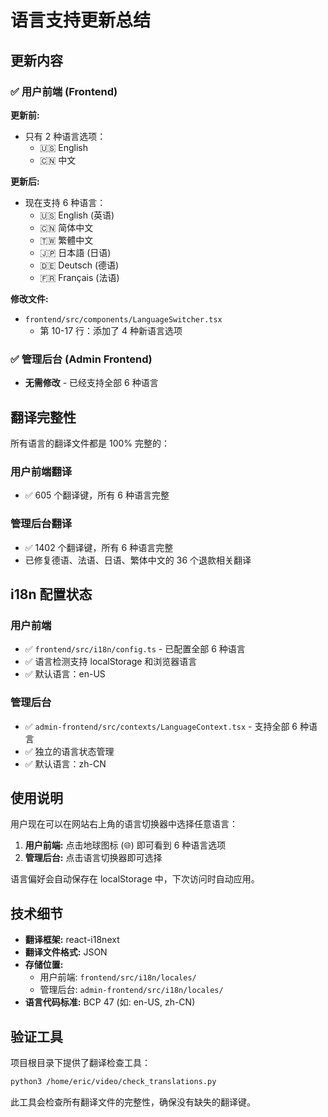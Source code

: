 # 语言支持更新总结

## 更新内容

### ✅ 用户前端 (Frontend)
**更新前:**
- 只有 2 种语言选项：
  - 🇺🇸 English
  - 🇨🇳 中文

**更新后:**
- 现在支持 6 种语言：
  - 🇺🇸 English (英语)
  - 🇨🇳 简体中文
  - 🇹🇼 繁體中文
  - 🇯🇵 日本語 (日语)
  - 🇩🇪 Deutsch (德语)
  - 🇫🇷 Français (法语)

**修改文件:**
- `frontend/src/components/LanguageSwitcher.tsx`
  - 第 10-17 行：添加了 4 种新语言选项

### ✅ 管理后台 (Admin Frontend)
- **无需修改** - 已经支持全部 6 种语言

## 翻译完整性

所有语言的翻译文件都是 100% 完整的：

### 用户前端翻译
- ✅ 605 个翻译键，所有 6 种语言完整

### 管理后台翻译
- ✅ 1402 个翻译键，所有 6 种语言完整
- 已修复德语、法语、日语、繁体中文的 36 个退款相关翻译

## i18n 配置状态

### 用户前端
- ✅ `frontend/src/i18n/config.ts` - 已配置全部 6 种语言
- ✅ 语言检测支持 localStorage 和浏览器语言
- ✅ 默认语言：en-US

### 管理后台
- ✅ `admin-frontend/src/contexts/LanguageContext.tsx` - 支持全部 6 种语言
- ✅ 独立的语言状态管理
- ✅ 默认语言：zh-CN

## 使用说明

用户现在可以在网站右上角的语言切换器中选择任意语言：

1. **用户前端:** 点击地球图标 (🌐) 即可看到 6 种语言选项
2. **管理后台:** 点击语言切换器即可选择

语言偏好会自动保存在 localStorage 中，下次访问时自动应用。

## 技术细节

- **翻译框架:** react-i18next
- **翻译文件格式:** JSON
- **存储位置:**
  - 用户前端: `frontend/src/i18n/locales/`
  - 管理后台: `admin-frontend/src/i18n/locales/`
- **语言代码标准:** BCP 47 (如: en-US, zh-CN)

## 验证工具

项目根目录下提供了翻译检查工具：
```bash
python3 /home/eric/video/check_translations.py
```

此工具会检查所有翻译文件的完整性，确保没有缺失的翻译键。
